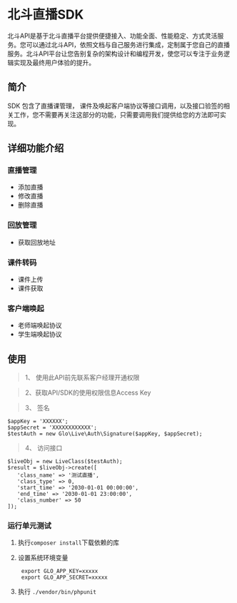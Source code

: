 # 北斗直播SDK

北斗API是基于北斗直播平台提供便捷接入、功能全面、性能稳定、方式灵活服务。您可以通过北斗API，依照文档与自己服务进行集成，定制属于您自己的直播服务。北斗API平台让您告别复杂的架构设计和编程开发，使您可以专注于业务逻辑实现及最终用户体验的提升。

## 简介

SDK 包含了直播课管理， 课件及唤起客户端协议等接口调用，以及接口验签的相关工作，您不需要再关注这部分的功能，只需要调用我们提供给您的方法即可实现。

## 详细功能介绍

### 直播管理
 - 添加直播
 - 修改直播
 - 删除直播
### 回放管理
 - 获取回放地址
### 课件转码
 - 课件上传 
 - 课件获取
### 客户端唤起
- 老师端唤起协议
- 学生端唤起协议

## 使用
>1、 使用此API前先联系客户经理开通权限

>2、获取API/SDK的使用权限信息Access Key

>3、 签名
```shell
$appKey = 'XXXXXX';
$appSecret = 'XXXXXXXXXXXX';
$testAuth = new Glo\Live\Auth\Signature($appKey, $appSecret);
```
>4、 访问接口
```shell
$liveObj = new LiveClass($testAuth);
$result = $liveObj->create([
   'class_name' => '测试直播',
   'class_type' => 0,
   'start_time' => '2030-01-01 00:00:00',
   'end_time' => '2030-01-01 23:00:00',
   'class_number' => 50
]);
```

### 运行单元测试

1. 执行`composer install`下载依赖的库
2. 设置系统环境变量

        export GLO_APP_KEY=xxxxx
        export GLO_APP_SECRET=xxxxx

3. 执行 `./vendor/bin/phpunit` 
